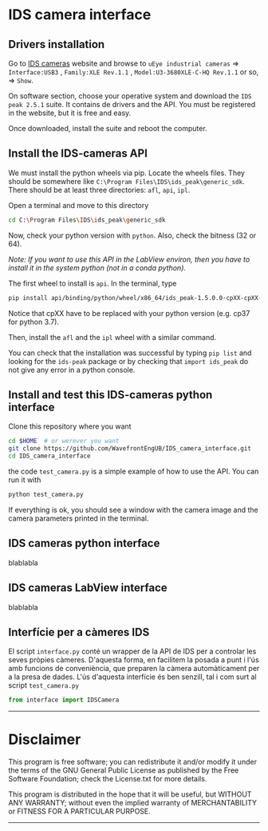 # IDS camera interface

## Drivers installation

Go to [IDS cameras](https://es.ids-imaging.com/downloads.html) website and browse to
`uEye industrial cameras` => `Interface:USB3` , `Family:XLE Rev.1.1` , `Model:U3-3680XLE-C-HQ Rev.1.1` or so, 
=> `Show`.

On software section, choose your operative system and download the `IDS peak 2.5.1` suite.
It contains de drivers and the API. You must be registered in the website, but it is free and easy.

Once downloaded, install the suite and reboot the computer.

## Install the IDS-cameras API

We must install the python wheels via pip. Locate the wheels files.
They should be somewhere like `C:\Program Files\IDS\ids_peak\generic_sdk`.
There should be at least three directories: `afl`, `api`, `ipl`.

Open a terminal and move to this directory

``` bash
cd C:\Program Files\IDS\ids_peak\generic_sdk
```

Now, check your python version with `python`. Also, check the bitness (32 or 64).

*Note: If you want to use this API in the LabView environ, then you have to install it in the system python (not in a conda python).*

The first wheel to install is `api`. In the terminal, type
    
``` bash
pip install api/binding/python/wheel/x86_64/ids_peak-1.5.0.0-cpXX-cpXX-win_amd64.whl
```
Notice that cpXX have to be replaced with your python version (e.g. cp37 for python 3.7).

Then, install the `afl` and the `ipl` wheel with a similar command.

You can check that the installation was successful by typing `pip list` and looking for the `ids-peak` package 
or by checking that `import ids_peak` do not give any error in a python console.

## Install and test this IDS-cameras python interface

Clone this repository where you want

``` bash
cd $HOME  # or werever you want
git clone https://github.com/WavefrontEngUB/IDS_camera_interface.git
cd IDS_camera_interface
```

the code `test_camera.py` is a simple example of how to use the API. You can run it with

``` bash
python test_camera.py
```

If everything is ok, you should see a window with the camera image and 
the camera parameters printed in the terminal.

## IDS cameras python interface

blablabla

## IDS cameras LabView interface

blablabla

## Interfície per a càmeres IDS

El script `interface.py` conté un wrapper de la API de IDS per a controlar les
seves pròpies càmeres. D'aquesta forma, en facilitem la posada a punt i l'ús
amb funcions de conveniència, que preparen la càmera automàticament per a la presa de
dades. L'ús d'aquesta interfície és ben senzill, tal i com surt al script `test_camera.py`

```python
from interface import IDSCamera
```




**************************************************************************

# Disclaimer

 This program is free software; you can redistribute it and/or modify
 it under the terms of the GNU General Public License as published by
 the Free Software Foundation; check the License.txt for more details.

 This program is distributed in the hope that it will be useful,
 but WITHOUT ANY WARRANTY; without even the implied warranty of
 MERCHANTABILITY or FITNESS FOR A PARTICULAR PURPOSE.

*************************************************************************
